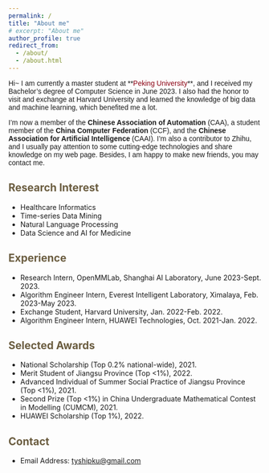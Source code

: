 ```yaml
---
permalink: /
title: "About me"
# excerpt: "About me"
author_profile: true
redirect_from: 
  - /about/
  - /about.html
---
```

<span style="font-family: 'Trebuchet MS', 'Lucida Sans Unicode', 'Lucida Grande', 'Lucida Sans', Arial, sans-serif;text-align:justify; text-justify:inter-ideograph;">
Hi~ I am currently a master student at **<font color="#8B0012">Peking University</font>**, and I received my Bachelor’s degree of Computer Science in June 2023. I also had the honor to visit and exchange at Harvard University and learned the knowledge of big data and machine learning, which benefited me a lot.</span><br/>

<span style="font-family: 'Trebuchet MS', 'Lucida Sans Unicode', 'Lucida Grande', 'Lucida Sans', Arial, sans-serif;text-align:justify; text-justify:inter-ideograph;">I’m now a member of the **Chinese Association of Automation** (CAA), a student member of the **China Computer Federation** (CCF), and the **Chinese Association for Artificial Intelligence** (CAAI). I’m also a contributor to Zhihu, and I usually pay attention to some cutting-edge technologies and share knowledge on my web page. Besides, I am happy to make new friends, you may contact me.</span>

<span style="color:#6b5d40">Research Interest</span>
----------
- Healthcare Informatics
- Time-series Data Mining
- Natural Language Processing
- Data Science and AI for Medicine

<span style="color:#6b5d40">Experience</span>
--------
- Research Intern, OpenMMLab, Shanghai AI Laboratory, June 2023-Sept. 2023.
- Algorithm Engineer Intern, Everest Intelligent Laboratory, Ximalaya, Feb. 2023-May 2023.
- Exchange Student, Harvard University, Jan. 2022-Feb. 2022.
- Algorithm Engineer Intern, HUAWEI Technologies, Oct. 2021-Jan. 2022.

<span style="color:#6b5d40">Selected Awards</span>
--------
- National Scholarship (Top 0.2% national-wide), 2021.
- Merit Student of Jiangsu Province (Top &lt;1%), 2022.
- Advanced Individual of Summer Social Practice of Jiangsu Province (Top &lt;1%), 2021.
- Second Prize (Top &lt;1%)  in China Undergraduate Mathematical Contest in Modelling (CUMCM), 2021.
- HUAWEI Scholarship (Top 1%), 2022.

<span style="color:#6b5d40">Contact</span>
--------
- Email Address: tyshipku@gmail.com

<!-- <span style="text-align:justify; text-justify:inter-ideograph;color:#6b5d40">News</span>
----------
- [09/2023] Two conference papers were accepted by MCBK 2023. 🎉🎉
- [06/2023] I will join [OpenMMLab](https://openmmlab.com/) at [Shanghai AI Lab](https://www.shlab.org.cn/) as a intern working with [Dr. Wenwei Zhang](http://zhangwenwei.cn/) & [Chengqi Lyu](https://scholar.google.com/citations?user=kV3WvXcAAAAJ&hl=zh-CN&oi=ao). This is our LLM [InternLM](https://internlm.intern-ai.org.cn/). ✊
- [05/2023] One conference paper was accepted by HDSS 2023. 🎉
- [02/2023] I will join Everest Intelligence Lab at [Ximalaya Inc.](https://www.ximalaya.com/) as an algorithm intern, mainly engaged in multi-round dialogue and large language model related work. 😋
- [01/2022] I’m very happy to participate in the exchange program at [Harvard University](https://www.harvard.edu/). Through the communication, my basic knowledge of artificial intelligence and level of English have been greatly improved. 🎉
- [12/2021] As a contributor, I participated in the [HUAWEI Ascend](https://www.hiascend.com/zh/) All-Wisdom Project, and completed the inferring work of the Cascade-RCNN-Resnet101-FPN-DCN model, which was successfully concluded. 💪 -->